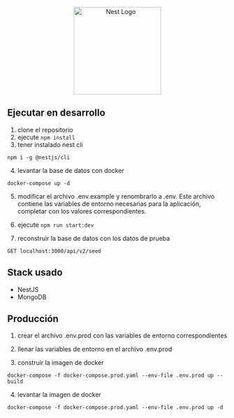 <p align="center">
  <a href="http://nestjs.com/" target="blank"><img src="https://nestjs.com/img/logo-small.svg" width="200" alt="Nest Logo" /></a>
</p>

## Ejecutar en desarrollo

1. clone el repositorio
2. ejecute `npm install`
3. tener instalado nest cli

```
npm i -g @nestjs/cli
```

4. levantar la base de datos con docker

```
docker-compose up -d
```

5. modificar el archivo .env.example y renombrarlo a .env. Este archivo contiene las variables de entorno necesarias para la aplicación, completar con los valores correspondientes.

6. ejecute `npm run start:dev`

7. reconstruir la base de datos con los datos de prueba

```
GET localhost:3000/api/v2/seed
```

## Stack usado

- NestJS
- MongoDB

## Producción

1. crear el archivo .env.prod con las variables de entorno correspondientes

2. llenar las variables de entorno en el archivo .env.prod

3. construir la imagen de docker

```
docker-compose -f docker-compose.prod.yaml --env-file .env.prod up --build

```

4. levantar la imagen de docker

```
docker-compose -f docker-compose.prod.yaml --env-file .env.prod up -d
```
